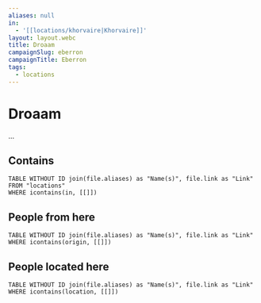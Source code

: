 ```yaml
---
aliases: null
in:
  - '[[locations/khorvaire|Khorvaire]]'
layout: layout.webc
title: Droaam
campaignSlug: eberron
campaignTitle: Eberron
tags:
  - locations
---
```

# Droaam

...

## Contains
```dataview
TABLE WITHOUT ID join(file.aliases) as "Name(s)", file.link as "Link"
FROM "locations"
WHERE icontains(in, [[]])
```

## People from here

```dataview
TABLE WITHOUT ID join(file.aliases) as "Name(s)", file.link as "Link"
WHERE icontains(origin, [[]])
```

## People located here

```dataview
TABLE WITHOUT ID join(file.aliases) as "Name(s)", file.link as "Link"
WHERE icontains(location, [[]])
```
